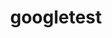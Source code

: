 ---
title: "googletest"
layout: cache
categories: [package, v0.18.0]
meta: {"versions": ["1.10.0", "1.8.1"], "compilers": ["gcc@=7.5.0"], "oss": ["ubuntu18.04"], "platforms": ["linux"], "targets": ["x86_64"], "stacks": ["e4s", "root"], "num_specs": 2, "num_specs_by_stack": {"e4s": 2, "root": 2}}
spec_details: [{"hash": "v6nh2rpe4dd2eq22jr5kl77vnl4udvoh", "compiler": "gcc@=7.5.0", "versions": ["1.8.1"], "os": "ubuntu18.04", "platform": "linux", "target": "x86_64", "variants": ["build_type=RelWithDebInfo", "+gmock", "~ipo", "+pthreads", "+shared"], "stacks": ["e4s", "root"], "size": "-", "tarball": "https://binaries.spack.io/v0.18.0/build_cache/linux-ubuntu18.04-x86_64/gcc-7.5.0/googletest-1.8.1/linux-ubuntu18.04-x86_64-gcc-7.5.0-googletest-1.8.1-v6nh2rpe4dd2eq22jr5kl77vnl4udvoh.spack"}, {"hash": "3qgtjm3fqx44yckjd65fbqy4rxnbxmpb", "compiler": "gcc@=7.5.0", "versions": ["1.10.0"], "os": "ubuntu18.04", "platform": "linux", "target": "x86_64", "variants": ["build_type=RelWithDebInfo", "~gmock", "~ipo", "+pthreads", "+shared"], "stacks": ["e4s", "root"], "size": "-", "tarball": "https://binaries.spack.io/v0.18.0/build_cache/linux-ubuntu18.04-x86_64/gcc-7.5.0/googletest-1.10.0/linux-ubuntu18.04-x86_64-gcc-7.5.0-googletest-1.10.0-3qgtjm3fqx44yckjd65fbqy4rxnbxmpb.spack"}]
---